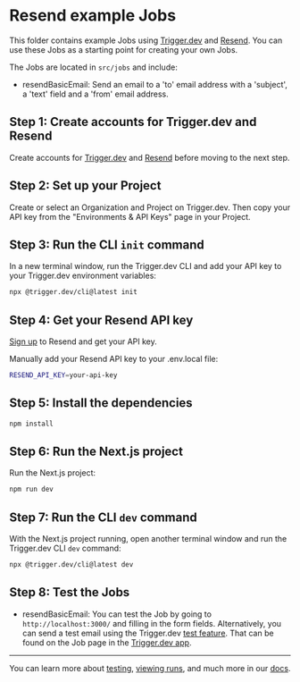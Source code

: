 # Resend example Jobs

This folder contains example Jobs using [Trigger.dev](https://trigger.dev) and [Resend](https://resend.com). You can use these Jobs as a starting point for creating your own Jobs.

The Jobs are located in `src/jobs` and include:

- resendBasicEmail: Send an email to a 'to' email address with a 'subject', a 'text' field and a 'from' email address.

## **Step 1:** Create accounts for Trigger.dev and Resend

Create accounts for [Trigger.dev](https://trigger.dev) and [Resend](https://resend.com) before moving to the next step.

## **Step 2:** Set up your Project

Create or select an Organization and Project on Trigger.dev. Then copy your API key from the "Environments & API Keys" page in your Project.

## **Step 3:** Run the CLI `init` command

In a new terminal window, run the Trigger.dev CLI and add your API key to your Trigger.dev environment variables:

```bash
npx @trigger.dev/cli@latest init
```

## **Step 4:** Get your Resend API key

[Sign up](https://resend.com/signup) to Resend and get your API key.

Manually add your Resend API key to your .env.local file:

```bash
RESEND_API_KEY=your-api-key
```

## **Step 5:** Install the dependencies

```bash
npm install
```

## **Step 6:** Run the Next.js project

Run the Next.js project:

```bash
npm run dev
```

## **Step 7:** Run the CLI `dev` command

With the Next.js project running, open another terminal window and run the Trigger.dev CLI `dev` command:

```bash
npx @trigger.dev/cli@latest dev
```

## **Step 8:** Test the Jobs

- resendBasicEmail: You can test the Job by going to `http://localhost:3000/` and filling in the form fields. Alternatively, you can send a test email using the Trigger.dev [test feature](https://trigger.dev/docs/documentation/guides/testing-jobs). That can be found on the Job page in the [Trigger.dev app](https://trigger.dev).

---

You can learn more about [testing](https://trigger.dev/docs/documentation/guides/testing-jobs), [viewing runs](https://trigger.dev/docs/documentation/guides/viewing-runs), and much more in our [docs](https://trigger.dev/docs).
